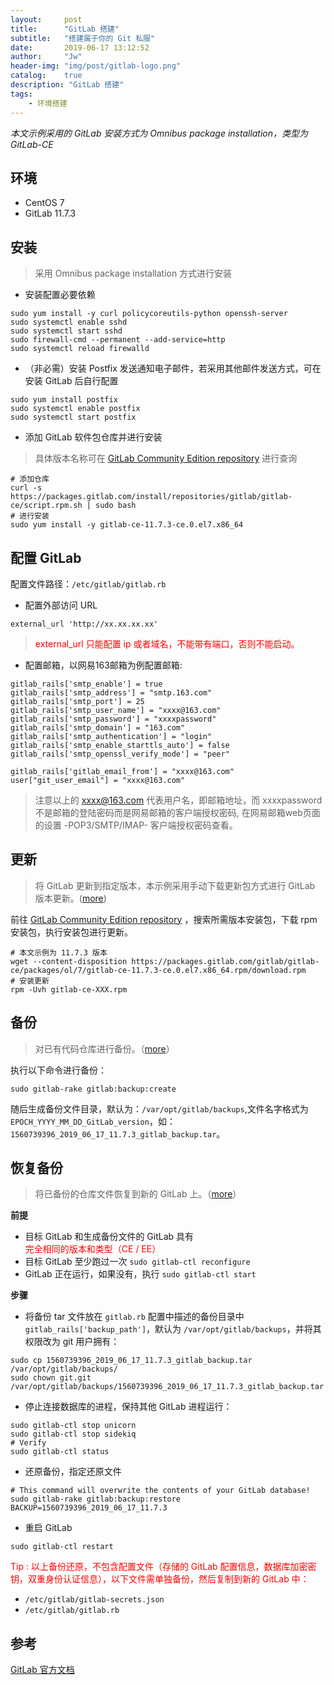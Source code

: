 ```yaml
---
layout:     post
title:      "GitLab 搭建"
subtitle:   "搭建属于你的 Git 私服"
date:       2019-06-17 13:12:52
author:     "Jw"
header-img: "img/post/gitlab-logo.png"
catalog:    true
description: "GitLab 搭建"
tags:
    - 环境搭建
---
```


*本文示例采用的 GitLab 安装方式为 Omnibus package installation，类型为 GitLab-CE*

## 环境
- CentOS 7
- GitLab 11.7.3

## 安装

> 采用 Omnibus package installation 方式进行安装

- 安装配置必要依赖

```shell
sudo yum install -y curl policycoreutils-python openssh-server
sudo systemctl enable sshd
sudo systemctl start sshd
sudo firewall-cmd --permanent --add-service=http
sudo systemctl reload firewalld
```
- （非必需）安装 Postfix 发送通知电子邮件，若采用其他邮件发送方式，可在安装 GitLab 后自行配置

```shell
sudo yum install postfix
sudo systemctl enable postfix
sudo systemctl start postfix
```
- 添加 GitLab 软件包仓库并进行安装
> 具体版本名称可在 [GitLab Community Edition repository](https://packages.gitlab.com/gitlab/gitlab-ce) 进行查询

```shell
# 添加仓库
curl -s https://packages.gitlab.com/install/repositories/gitlab/gitlab-ce/script.rpm.sh | sudo bash
# 进行安装
sudo yum install -y gitlab-ce-11.7.3-ce.0.el7.x86_64
```

## 配置 GitLab
配置文件路径：`/etc/gitlab/gitlab.rb`
- 配置外部访问 URL

```
external_url 'http://xx.xx.xx.xx'
```

> <font color="red">external_url 只能配置 ip 或者域名，不能带有端口，否则不能启动。</font>

- 配置邮箱，以网易163邮箱为例配置邮箱:

```
gitlab_rails['smtp_enable'] = true
gitlab_rails['smtp_address'] = "smtp.163.com"
gitlab_rails['smtp_port'] = 25
gitlab_rails['smtp_user_name'] = "xxxx@163.com"
gitlab_rails['smtp_password'] = "xxxxpassword"
gitlab_rails['smtp_domain'] = "163.com"
gitlab_rails['smtp_authentication'] = "login"
gitlab_rails['smtp_enable_starttls_auto'] = false
gitlab_rails['smtp_openssl_verify_mode'] = "peer"

gitlab_rails['gitlab_email_from'] = "xxxx@163.com"
user["git_user_email"] = "xxxx@163.com"
```

> 注意以上的 xxxx@163.com 代表用户名，即邮箱地址，而 xxxxpassword 不是邮箱的登陆密码而是网易邮箱的客户端授权密码, 在网易邮箱web页面的设置 -POP3/SMTP/IMAP- 客户端授权密码查看。


## 更新
> 将 GitLab 更新到指定版本，本示例采用手动下载更新包方式进行 GitLab 版本更新。([more](https://docs.gitlab.com/omnibus/update/README.html))

前往 [GitLab Community Edition repository](https://packages.gitlab.com/gitlab/gitlab-ce) ，搜索所需版本安装包，下载 rpm 安装包，执行安装包进行更新。

```shell
# 本文示例为 11.7.3 版本
wget --content-disposition https://packages.gitlab.com/gitlab/gitlab-ce/packages/ol/7/gitlab-ce-11.7.3-ce.0.el7.x86_64.rpm/download.rpm
# 安装更新
rpm -Uvh gitlab-ce-XXX.rpm
```

## 备份
> 对已有代码仓库进行备份。（[more](https://docs.gitlab.com/ee/raketasks/backup_restore.html#creating-a-backup-of-the-gitlab-system)）

执行以下命令进行备份：
```shell
sudo gitlab-rake gitlab:backup:create
```
随后生成备份文件目录，默认为：`/var/opt/gitlab/backups`,文件名字格式为 `EPOCH_YYYY_MM_DD_GitLab_version`，如： `1560739396_2019_06_17_11.7.3_gitlab_backup.tar`。

## 恢复备份
> 将已备份的仓库文件恢复到新的 GitLab 上。（[more](https://docs.gitlab.com/ee/raketasks/backup_restore.html#restore)）

**前提**
- 目标 GitLab 和生成备份文件的 GitLab 具有<font color="red">完全相同的版本和类型（CE / EE）</font>
- 目标 GitLab 至少跑过一次 `sudo gitlab-ctl reconfigure`
- GitLab 正在运行，如果没有，执行 `sudo gitlab-ctl start`

**步骤**
- 将备份 tar 文件放在 `gitlab.rb` 配置中描述的备份目录中 `gitlab_rails['backup_path']`，默认为 `/var/opt/gitlab/backups`，并将其权限改为 git 用户拥有：

```shell
sudo cp 1560739396_2019_06_17_11.7.3_gitlab_backup.tar /var/opt/gitlab/backups/
sudo chown git.git /var/opt/gitlab/backups/1560739396_2019_06_17_11.7.3_gitlab_backup.tar
```

- 停止连接数据库的进程，保持其他 GitLab 进程运行：

```shell
sudo gitlab-ctl stop unicorn
sudo gitlab-ctl stop sidekiq
# Verify
sudo gitlab-ctl status
```

- 还原备份，指定还原文件

```shell
# This command will overwrite the contents of your GitLab database!
sudo gitlab-rake gitlab:backup:restore BACKUP=1560739396_2019_06_17_11.7.3
```

- 重启 GitLab

```shell
sudo gitlab-ctl restart
```

<font color="red">Tip : 以上备份还原，不包含配置文件（存储的 GitLab 配置信息，数据库加密密钥，双重身份认证信息），以下文件需单独备份，然后复制到新的 GitLab 中：</font>

- `/etc/gitlab/gitlab-secrets.json`
- `/etc/gitlab/gitlab.rb`

## 参考
[GitLab 官方文档](https://docs.gitlab.com/)



